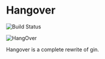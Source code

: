 # Hangover

![Build Status](https://github.com/bob16795/Hangover/actions/workflows/main.yml/badge.svg)

![HangOver](src/assets/icon.ico)

Hangover is a complete rewrite of gin.

